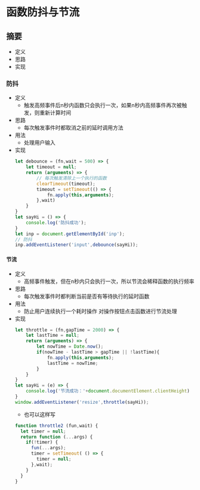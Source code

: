 # 函数防抖与节流
## 摘要
+ 定义
+ 思路
+ 实现
### 防抖
+ 定义
  + 触发高频事件后n秒内函数只会执行一次，如果n秒内高频事件再次被触发，则重新计算时间
+ 思路
  + 每次触发事件时都取消之前的延时调用方法
+ 用法
  + 处理用户输入
+ 实现
  ```javascript
  let debounce = (fn,wait = 500) => {
      let timeout = null;
      return (arguments) => {
          // 每次触发清除上一个执行的函数
          clearTimeout(timeout);
          timeout = setTimeout(() => {
              fn.apply(this,arguments);
          },wait)
      }
  }
  let sayHi = () => {
      console.log('防抖成功');
  }
  let inp = document.getElementById('inp');
  // 防抖
  inp.addEventListener('input',debounce(sayHi));
  ``` 
#### 节流
+ 定义
  + 高频事件触发，但在n秒内只会执行一次，所以节流会稀释函数的执行频率
+ 思路
  + 每次触发事件时都判断当前是否有等待执行的延时函数
+ 用法
  + 防止用户连续执行一个耗时操作 对操作按钮点击函数进行节流处理
+ 实现
  ```javascript
  let throttle = (fn,gapTime = 2000) => {
      let lastTime = null;
      return (arguments) => {
          let nowTime = Date.now();
          if(nowTime - lastTime > gapTime || !lastTime){
              fn.apply(this,arguments);
              lastTime = nowTime;
          }
      }
  }
  let sayHi = (e) => {
      console.log('节流成功：'+document.documentElement.clientHeight)
  }
  window.addEventListener('resize',throttle(sayHi));
  ``` 
  + 也可以这样写
  ```javascript
  function throttle2 (fun,wait) {
    let timer = null;
    return function (...args) {
      if(!timer) {
        fun(...args);
        timer = setTimeout( () => {
          timer = null;
        },wait);
      }
    }
  }
  ``` 